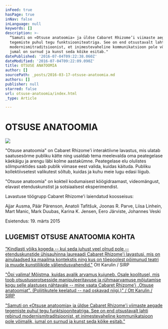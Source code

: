 ```yaml
---
inFeed: true
hasPage: true
inNav: false
inLanguage: null
keywords: []
description: >-
  “Samuti on «Otsuse anatoomia» ja üldse Cabaret Rhizome’i viimaste aegade
  tegemiste puhul tegu funktsiooniteatriga. See on end otsustavalt lahti rebinud
  modernismitraditsioonist, et inimestevaheline kommunikatsioon pole võimalik,
  jumal on surnud ja kunst seda kõike esitab."
datePublished: '2016-07-04T09:22:38.060Z'
dateModified: '2016-07-04T09:22:09.090Z'
title: OTSUSE ANATOOMIA
author: []
sourcePath: _posts/2016-03-17-otsuse-anatoomia.md
authors: []
publisher: null
starred: false
url: otsuse-anatoomia/index.html
_type: Article

---
```

# OTSUSE ANATOOMIA
![](https://the-grid-user-content.s3-us-west-2.amazonaws.com/d36505f0-9cde-4dda-87c9-c60c438d81da.jpg)

"Otsuse anatoomia" on Cabaret Rhizome'i interaktiivne lavastus, mis ulatab saatusesõrme publiku kätte ning usaldab tema meelevalda oma peategelase käekäigu ja arengu läbi kolme aastakümne. Peategelase elu olulistes sõlmpunktides saab publik viimase eest valida, kuidas käituda. Publiku kollektiivsetest valikutest sõltub, kuidas ja kuhu meie lugu edasi liigub.

"Otsuse anatoomia" on kokteil kodumaisest köögidraamast, videomängust, elavast etenduskunstist ja sotsiaalsest eksperimendist.

Lavastuse töögrupp Cabaret Rhizome'i laiendatud koosseisus:

Ajjar Ausma, Päär Pärenson, Anatoli Tafitšuk, Joonas R. Parve, Liisa Linhein, Mart Manic, Mark Duubas, Karina K. Jensen, Eero Järviste, Johannes Veski

Esietendus: 19\. märts 2015

## LUGEMIST OTSUSE ANATOOMIA KOHTA

["Kindlasti võiks kogeda -- kui seda juhust veel olnud pole -- etenduskunstide ühisauhinna laureaadi Cabaret Rhizome'i lavastusi, mis on ainulaadsed ka maailma kontekstis ning kus on tõepoolest põimunud teatri ja muude kunstiliikide väljendusvahendid."][0] Ott Karulin / SIRP

["Õpi valima! Mõistma, kuidas avalik arvamus kujuneb. Osale koolitusel, mis toob otsustusprotsesside manipuleeritavuse ja rühmaarvamuse mõjutamise kogu selle alastuses nähtavale -- mine vaata Cabaret Rhizome'i „Otsuse anatoomiat". (Poliitikutele keelatud -- nad oskavad niigi.)" / Ott Karulin / SIRP][1]

["Samuti on «Otsuse anatoomia» ja üldse Cabaret Rhizome'i viimaste aegade tegemiste puhul tegu funktsiooniteatriga. See on end otsustavalt lahti rebinud modernismitraditsioonist, et inimestevaheline kommunikatsioon pole võimalik, jumal on surnud ja kunst seda kõike esitab."][2]

[0]: http://www.sirp.ee/s1-artiklid/teater/kommentaar-ott-karulin-sonalavastuste-auhindade-zurii-esimees/
[1]: http://www.sirp.ee/s1-artiklid/teater/rosimanluse-katsepolugoon-valijatele/
[2]: http://kultuur.postimees.ee/3153883/teater-kui-pehme-kommunikatsioon